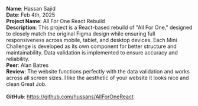 **Name**: Hassan Sajid
<br/>
**Date**: Feb 4th, 2025
<br/>
**Project Name**: All For One React Rebuild
<br/>
**Description**: This project is a React-based rebuild of "All For One," designed to closely match the original Figma design while ensuring full responsiveness across mobile, tablet, and desktop devices. Each Mini Challenge is developed as its own component for better structure and maintainability. Data validation is implemented to ensure accuracy and reliability.
<br/>
**Peer**: Alan Batres
<br/>
**Review**: The website functions perfectly with the data validation and works across all screen sizes. I like the aesthetic of your website it looks nice and clean Great Job.
<br/>
<br/>
**GitHub**: https://github.com/hussans/AllForOneReact
